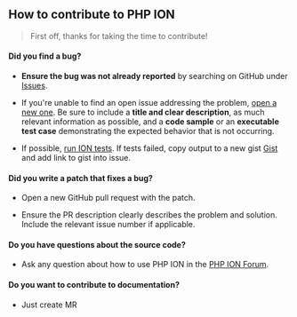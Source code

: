 ## How to contribute to PHP ION

> First off, thanks for taking the time to contribute!

#### **Did you find a bug?**

* **Ensure the bug was not already reported** by searching on GitHub under [Issues](https://github.com/php-ion/php-ion/issues).

* If you're unable to find an open issue addressing the problem, [open a new one](https://github.com/php-ion/php-ion/issues/new).
  Be sure to include a **title and clear description**, as much relevant information as possible,
  and a **code sample** or an **executable test case** demonstrating the expected behavior that is not occurring.

* If possible, [run ION tests](https://github.com/php-ion/php-ion/blob/master/docs/testing.md).
  If tests failed, copy output to a new gist [Gist](https://gist.github.com/) and add link to gist into issue.

#### **Did you write a patch that fixes a bug?**

* Open a new GitHub pull request with the patch.

* Ensure the PR description clearly describes the problem and solution. Include the relevant issue number if applicable.


#### **Do you have questions about the source code?**

* Ask any question about how to use PHP ION in the [PHP ION Forum](https://groups.google.com/forum/#!forum/php-ion).

#### **Do you want to contribute to documentation?**

* Just create MR
